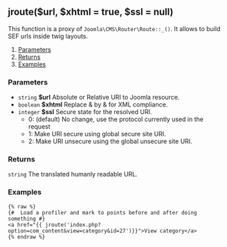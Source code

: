 ## jroute($url, $xhtml = true, $ssl = null)

This function is a proxy of `Joomla\CMS\Router\Route::_()`. It allows to build SEF urls inside twig layouts.  

1. [Parameters](#parameters)
1. [Returns](#returns)
2. [Examples](#examples)

### Parameters <a id="parameters"></a>

* `string`   **$url**    Absolute or Relative URI to Joomla resource.
* `boolean`  **$xhtml**  Replace & by &amp; for XML compliance.
* `integer`  **$ssl**    Secure state for the resolved URI.
    * 0: (default) No change, use the protocol currently used in the request
    * 1: Make URI secure using global secure site URI.
    * 2: Make URI unsecure using the global unsecure site URI.

### Returns <a id="returns"></a>

`string` The translated humanly readable URL.

### Examples <a id="examples"></a>

```twig
{% raw %}
{#  Load a profiler and mark to points before and after doing something #}
<a href="{{ jroute('index.php?option=com_content&view=category&id=27')}}">View category</a>
{% endraw %}
```
